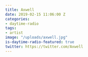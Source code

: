 ```yaml
---
title: Axwell
date: 2019-02-15 11:06:00 Z
categories:
- daytime-radio
tags:
- artist
image: "/uploads/axwell.jpg"
is-daytime-radio-featured: true
twitter: https://twitter.com/Axwell
---
```


